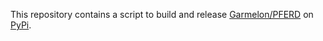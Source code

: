 This repository contains a script to build and release [Garmelon/PFERD](https://github.com/Garmelon/PFERD) on [PyPi](https://pypi.org/project/pferd).
